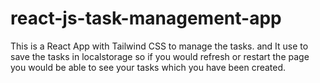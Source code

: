 # react-js-task-management-app
This is a React App with Tailwind CSS to manage the tasks. and It use to save the tasks in localstorage so if you would refresh or restart the page you would be able to see your tasks which you have been created.
